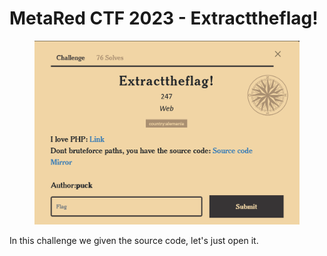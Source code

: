 # MetaRed CTF 2023 - Extracttheflag!

<figure><img src="../../.gitbook/assets/image.png" alt=""><figcaption></figcaption></figure>



In this challenge we given the source code, let's just open it.

